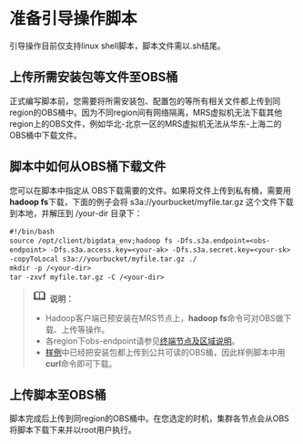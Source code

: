 # 准备引导操作脚本<a name="ZH-CN_TOPIC_0173178981"></a>

引导操作目前仅支持linux shell脚本，脚本文件需以.sh结尾。

## 上传所需安装包等文件至OBS桶<a name="section83904734414"></a>

正式编写脚本前，您需要将所需安装包、配置包的等所有相关文件都上传到同region的OBS桶中。因为不同region间有网络隔离，MRS虚拟机无法下载其他region上的OBS文件，例如华北-北京一区的MRS虚拟机无法从华东-上海二的OBS桶中下载文件。

## 脚本中如何从OBS桶下载文件<a name="section0113103017196"></a>

您可以在脚本中指定从 OBS下载需要的文件。如果将文件上传到私有桶，需要用**hadoop fs**下载，下面的例子会将 s3a://yourbucket/myfile.tar.gz 这个文件下载到本地，并解压到 /your-dir 目录下：

```
#!/bin/bash
source /opt/client/bigdata_env;hadoop fs -Dfs.s3a.endpoint=<obs-endpoint> -Dfs.s3a.access.key=<your-ak> -Dfs.s3a.secret.key=<your-sk> -copyToLocal s3a://yourbucket/myfile.tar.gz ./
mkdir -p /<your-dir>
tar -zxvf myfile.tar.gz -C /<your-dir>
```

>![](public_sys-resources/icon-note.gif) **说明：**   
>-   Hadoop客户端已预安装在MRS节点上，**hadoop fs**命令可对OBS做下载、上传等操作。  
>-   各region下obs-endpoint请参见[终端节点及区域说明](https://developer.huaweicloud.com/endpoint?OBS)。  
>-   [样例](脚本样例.md)中已经把安装包都上传到公共可读的OBS桶，因此样例脚本中用**curl**命令即可下载。  

## 上传脚本至OBS桶<a name="section1156312564207"></a>

脚本完成后上传到同region的OBS桶中。在您选定的时机，集群各节点会从OBS将脚本下载下来并以root用户执行。

